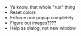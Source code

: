 - Ya know, that whole "run" thing
- Reset colors
- Enforce one popup completely
- Figure out images????
- Help as dialog, not new window
